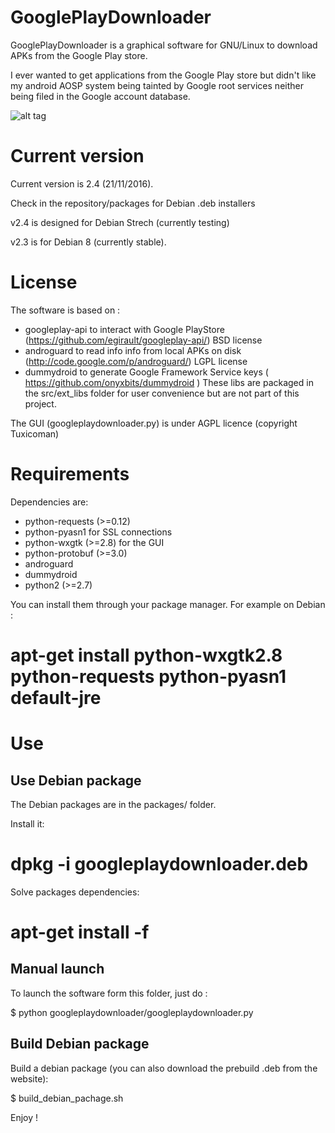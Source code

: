 # GooglePlayDownloader

GooglePlayDownloader is a graphical software for GNU/Linux to download APKs from the Google Play store.

I ever wanted to get applications from the Google Play store but didn't like my android AOSP system being tainted by Google root services neither being filed in the Google account database.

![alt tag](https://framagit.org/tuxicoman/googleplaydownloader/raw/62bc432e6e00336af0387d60a003eb793be383d7/website/googleplaydownloader.png)

# Current version

Current version is 2.4 (21/11/2016). 

Check in the repository/packages for Debian .deb installers

v2.4 is designed for Debian Strech (currently testing)

v2.3 is for Debian 8 (currently stable).

# License
The software is based on :
- googleplay-api to interact with Google PlayStore (https://github.com/egirault/googleplay-api/) BSD license
- androguard to read info info from local APKs on disk (http://code.google.com/p/androguard/) LGPL license
- dummydroid to generate Google Framework Service keys ( https://github.com/onyxbits/dummydroid )
These libs are packaged in the src/ext_libs folder for user convenience but are not part of this project.

The GUI (googleplaydownloader.py) is under AGPL licence (copyright Tuxicoman)

# Requirements

  Dependencies are:
  - python-requests (>=0.12)
  - python-pyasn1 for SSL connections
  - python-wxgtk (>=2.8) for the GUI
  - python-protobuf (>=3.0)
  - androguard
  - dummydroid
  - python2 (>=2.7)
 

  You can install them through your package manager. For example on Debian :
  
  # apt-get install python-wxgtk2.8 python-requests python-pyasn1 default-jre

# Use

## Use Debian package
  The Debian packages are in the packages/ folder.
  
  Install it:
  
  # dpkg -i googleplaydownloader.deb

  Solve packages dependencies:
  
  # apt-get install -f

## Manual launch

  To launch the software form this folder, just do :
  
  $ python googleplaydownloader/googleplaydownloader.py

## Build Debian package

  Build a debian package (you can also download the prebuild .deb from the website):
  
  $ build_debian_pachage.sh

  

Enjoy !
